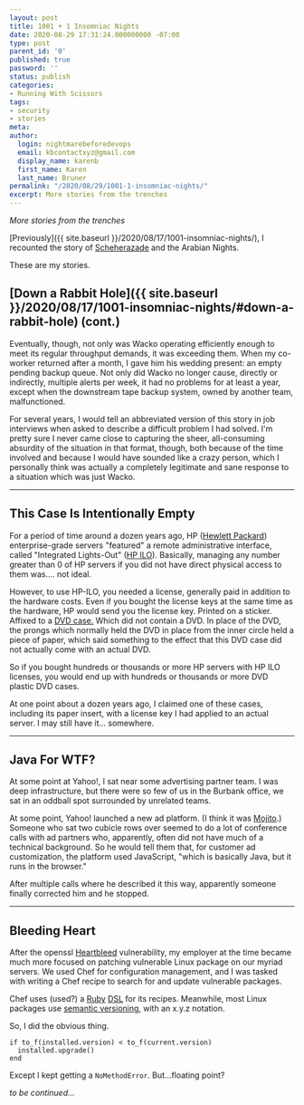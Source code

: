 ```yaml
---
layout: post
title: 1001 + 1 Insomniac Nights
date: 2020-08-29 17:31:24.000000000 -07:00
type: post
parent_id: '0'
published: true
password: ''
status: publish
categories:
- Running With Scissors
tags:
- security
- stories
meta:
author:
  login: nightmarebeforedevops
  email: kbcontactxyz@gmail.com
  display_name: karenb
  first_name: Karen
  last_name: Bruner
permalink: "/2020/08/29/1001-1-insomniac-nights/"
excerpt: More stories from the trenches
---
```


_More stories from the trenches_

[Previously]({{ site.baseurl }}/2020/08/17/1001-insomniac-nights/), I recounted the story of [Scheherazade](https://en.wikipedia.org/wiki/Scheherazade) and the Arabian Nights.

These are my stories.

## [Down a Rabbit Hole]({{ site.baseurl }}/2020/08/17/1001-insomniac-nights/#down-a-rabbit-hole) (cont.)

Eventually, though, not only was Wacko operating efficiently enough to meet its regular throughput demands, it was exceeding them. When my co-worker returned after a month, I gave him his wedding present: an empty pending backup queue. Not only did Wacko no longer cause, directly or indirectly, multiple alerts per week, it had no problems for at least a year, except when the downstream tape backup system, owned by another team, malfunctioned.

For several years, I would tell an abbreviated version of this story in job interviews when asked to describe a difficult problem I had solved. I'm pretty sure I never came close to capturing the sheer, all-consuming absurdity of the situation in that format, though, both because of the time involved and because I would have sounded like a crazy person, which I personally think was actually a completely legitimate and sane response to a situation which was just Wacko.

* * *

## This Case Is Intentionally Empty 

For a period of time around a dozen years ago, HP ([Hewlett Packard](https://en.wikipedia.org/wiki/Hewlett-Packard)) enterprise-grade servers "featured" a remote administrative interface, called "Integrated Lights-Out" ([HP ILO](https://en.wikipedia.org/wiki/HP_Integrated_Lights-Out)). Basically, managing any number greater than 0 of HP servers if you did not have direct physical access to them was.... not ideal.

However, to use HP-ILO, you needed a license, generally paid in addition to the hardware costs. Even if you bought the license keys at the same time as the hardware, HP would send you the license key. Printed on a sticker. Affixed to a [DVD case.](https://en.wikipedia.org/wiki/Keep_case) Which did not contain a DVD. In place of the DVD, the prongs which normally held the DVD in place from the inner circle held a piece of paper, which said something to the effect that this DVD case did not actually come with an actual DVD.

So if you bought hundreds or thousands or more HP servers with HP ILO licenses, you would end up with hundreds or thousands or more DVD plastic DVD cases.

At one point about a dozen years ago, I claimed one of these cases, including its paper insert, with a license key I had applied to an actual server. I may still have it... somewhere.

* * *

## Java For WTF?

At some point at Yahoo!, I sat near some advertising partner team. I was deep infrastructure, but there were so few of us in the Burbank office, we sat in an oddball spot surrounded by unrelated teams.

At some point, Yahoo! launched a new ad platform. (I think it was [Mojito](https://developer.yahoo.com/cocktails/mojito/docs/intro/mojito_quicktour.html).) Someone who sat two cubicle rows over seemed to do a lot of conference calls with ad partners who, apparently, often did not have much of a technical background. So he would tell them that, for customer ad customization, the platform used JavaScript, "which is basically Java, but it runs in the browser."

After multiple calls where he described it this way, apparently someone finally corrected him and he stopped.

* * *

## Bleeding Heart

After the openssl [Heartbleed](https://heartbleed.com/) vulnerability, my employer at the time became much more focused on patching vulnerable Linux package on our myriad servers. We used Chef for configuration management, and I was tasked with writing a Chef recipe to search for and update vulnerable packages.

Chef uses (used?) a [Ruby](https://www.ruby-lang.org/en/) [DSL](https://dev.to/theterminalguy/creating-a-dsl-with-ruby-28hi) for its recipes. Meanwhile, most Linux packages use [semantic versioning](https://semver.org/), with an x.y.z notation.

So, I did the obvious thing.

```
if to_f(installed.version) < to_f(current.version)
  installed.upgrade()
end
```

Except I kept getting a `NoMethodError`. But...floating point?

_to be continued..._


